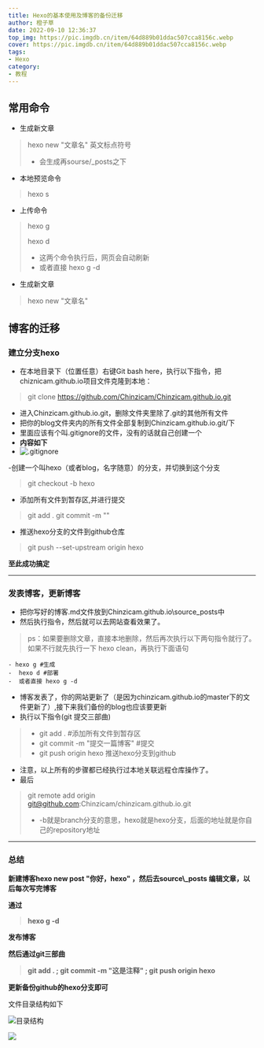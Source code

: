 ```yaml
---
title: Hexo的基本使用及博客的备份迁移
author: 橙子草
date: 2022-09-10 12:36:37
top_img: https://pic.imgdb.cn/item/64d889b01ddac507cca8156c.webp
cover: https://pic.imgdb.cn/item/64d889b01ddac507cca8156c.webp
tags:
- Hexo
category:
- 教程
---
```


## 常用命令

- 生成新文章

>hexo new "文章名"     英文标点符号
>
>- 会生成再sourse/_posts之下

- 本地预览命令  
>hexo s

- 上传命令
> hexo g
>
> hexo d
>
> - 这两个命令执行后，网页会自动刷新
> - 或者直接 hexo g -d
- 生成新文章
> hexo new "文章名"
## 博客的迁移

### 建立分支hexo

- 在本地目录下（位置任意）右键Git bash here，执行以下指令，把chiznicam.github.io项目文件克隆到本地：

>  git clone https://github.com/Chinzicam/Chinzicam.github.io.git
- 进入Chinzicam.github.io.git，删除文件夹里除了.git的其他所有文件
- 把你的blog文件夹内的所有文件全部复制到Chinzicam.github.io.git/下
- 里面应该有个叫.gitignore的文件，没有的话就自己创建一个
- **内容如下**
- ![.gitignore](https://pic.imgdb.cn/item/631db41016f2c2beb1303521.jpg)

-创建一个叫hexo（或者blog，名字随意）的分支，并切换到这个分支
> git checkout -b hexo
- 添加所有文件到暂存区,并进行提交
> git add .
> git commit -m ""
- 推送hexo分支的文件到github仓库
> git push --set-upstream origin hexo

**至此成功搞定**

---

### 发表博客，更新博客
- 把你写好的博客.md文件放到Chinzicam.github.io\source\_posts中
- 然后执行指令，然后就可以去网站查看效果了。
> ps：如果要删除文章，直接本地删除，然后再次执行以下两句指令就行了。
> 如果不行就先执行一下 hexo clean，再执行下面语句 

	- hexo g #生成
	-  hexo d #部署 
	-  或者直接 hexo g -d
- 博客发表了，你的网站更新了（是因为chinzicam.github.io的master下的文件更新了）,接下来我们备份的blog也应该要更新
- 执行以下指令(git 提交三部曲)
> - git add . #添加所有文件到暂存区
> - git commit -m "提交一篇博客"  #提交
> - git push origin hexo 推送hexo分支到github
- 注意，以上所有的步骤都已经执行过本地关联远程仓库操作了。
- 最后
> git remote add origin git@github.com:Chinzicam/chinzicam.github.io.git
> - -b就是branch分支的意思，hexo就是hexo分支，后面的地址就是你自己的repository地址
---

### 总结

**新建博客hexo new post "你好，hexo" ，然后去source\\_posts 编辑文章，以后每次写完博客**

**通过**

> **hexo g -d**

**发布博客**

**然后通过git三部曲**
> **git add . ; git commit -m "这是注释" ; git push origin hexo** 

**更新备份github的hexo分支即可**

文件目录结构如下

![目录结构](https://pic.imgdb.cn/item/631dd63016f2c2beb151e5d7.jpg)

![](https://pic.imgdb.cn/item/631dd63616f2c2beb151ede1.jpg)

